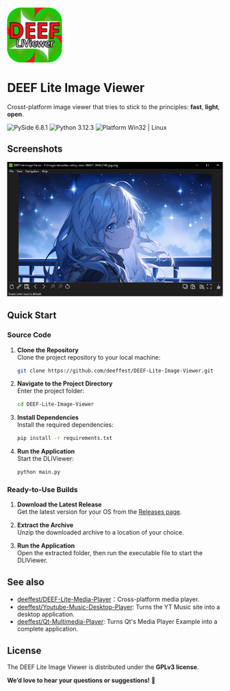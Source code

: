 ![Icon](resources/icons/logo@128x128.png)

# DEEF Lite Image Viewer
Crosst-platform image viewer that tries to stick to the principles: **fast**, **light**, **open**.

<img src="https://img.shields.io/badge/PySide-6.8.1-blue?color=00B16A" alt="PySide 6.8.1"/> <img src="https://img.shields.io/badge/Python-3.12.3-blue.svg?color=00B16A" alt="Python 3.12.3"/> <img src="https://img.shields.io/badge/Platform-Win32%20|%20Linux-blue?color=00B16A" alt="Platform Win32 | Linux"/>

## Screenshots
![Screenshot_1](resources/images/main_window.png)

## Quick Start
### Source Code
1. **Clone the Repository**  
   Clone the project repository to your local machine:
   ```bash
   git clone https://github.com/deeffest/DEEF-Lite-Image-Viewer.git
   ```
2. **Navigate to the Project Directory**  
   Enter the project folder:
   ```bash
   cd DEEF-Lite-Image-Viewer
   ```
3. **Install Dependencies**  
   Install the required dependencies:
   ```bash
   pip install -r requirements.txt
   ```
4. **Run the Application**  
   Start the DLIViewer:
   ```bash
   python main.py
   ```

### Ready-to-Use Builds
1. **Download the Latest Release**  
   Get the latest version for your OS from the [Releases page](https://github.com/deeffest/DEEF-Lite-Image-Viewer/releases/latest).

2. **Extract the Archive**  
   Unzip the downloaded archive to a location of your choice.

3. **Run the Application**  
   Open the extracted folder, then run the executable file to start the DLIViewer.

## See also
- [deeffest/DEEF-Lite-Media-Player](https://github.com/deeffest/DEEF-Lite-Media-Player)：Сross-platform media player. 
- [deeffest/Youtube-Music-Desktop-Player](https://github.com/deeffest/Youtube-Music-Desktop-Player): Turns the YT Music site into a desktop application. 
- [deeffest/Qt-Multimedia-Player](https://github.com/deeffest/Qt-Multimedia-Player):  Turns Qt's Media Player Example into a complete application. 

## License
The DEEF Lite Image Viewer is distributed under the **GPLv3 license**.

**We’d love to hear your questions or suggestions!** 💬